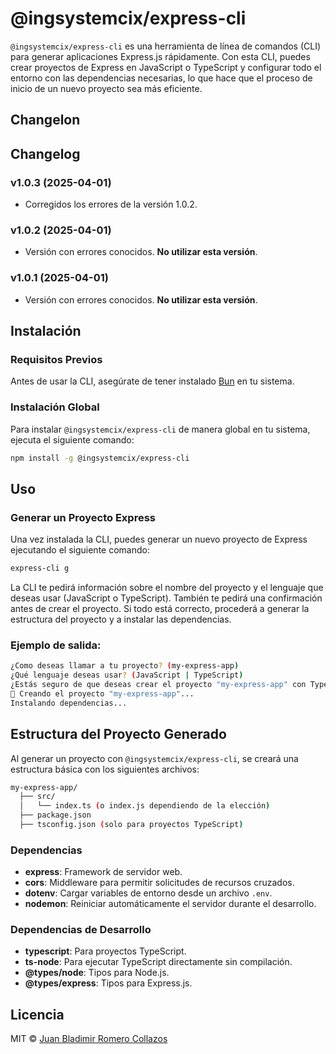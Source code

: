 # @ingsystemcix/express-cli

`@ingsystemcix/express-cli` es una herramienta de línea de comandos (CLI) para generar aplicaciones Express.js rápidamente. Con esta CLI, puedes crear proyectos de Express en JavaScript o TypeScript y configurar todo el entorno con las dependencias necesarias, lo que hace que el proceso de inicio de un nuevo proyecto sea más eficiente.

## Changelon

## Changelog

### v1.0.3 (2025-04-01)
- Corregidos los errores de la versión 1.0.2.

### v1.0.2 (2025-04-01)
- Versión con errores conocidos. **No utilizar esta versión**.

### v1.0.1 (2025-04-01)
- Versión con errores conocidos. **No utilizar esta versión**.

## Instalación

### Requisitos Previos

Antes de usar la CLI, asegúrate de tener instalado [Bun](https://bun.sh/) en tu sistema.

### Instalación Global

Para instalar `@ingsystemcix/express-cli` de manera global en tu sistema, ejecuta el siguiente comando:

```bash
npm install -g @ingsystemcix/express-cli
```

## Uso

### Generar un Proyecto Express

Una vez instalada la CLI, puedes generar un nuevo proyecto de Express ejecutando el siguiente comando:

```bash
express-cli g
```

La CLI te pedirá información sobre el nombre del proyecto y el lenguaje que deseas usar (JavaScript o TypeScript). También te pedirá una confirmación antes de crear el proyecto. Si todo está correcto, procederá a generar la estructura del proyecto y a instalar las dependencias.

### Ejemplo de salida:

```bash
¿Como deseas llamar a tu proyecto? (my-express-app)
¿Qué lenguaje deseas usar? (JavaScript | TypeScript)
¿Estás seguro de que deseas crear el proyecto "my-express-app" con TypeScript? (Y/n)
🚀 Creando el proyecto "my-express-app"... 
Instalando dependencias...
```

## Estructura del Proyecto Generado

Al generar un proyecto con `@ingsystemcix/express-cli`, se creará una estructura básica con los siguientes archivos:

```bash
my-express-app/
  ├── src/
  │   └── index.ts (o index.js dependiendo de la elección)
  ├── package.json
  ├── tsconfig.json (solo para proyectos TypeScript)
```

### Dependencias

- **express**: Framework de servidor web.
- **cors**: Middleware para permitir solicitudes de recursos cruzados.
- **dotenv**: Cargar variables de entorno desde un archivo `.env`.
- **nodemon**: Reiniciar automáticamente el servidor durante el desarrollo.

### Dependencias de Desarrollo

- **typescript**: Para proyectos TypeScript.
- **ts-node**: Para ejecutar TypeScript directamente sin compilación.
- **@types/node**: Tipos para Node.js.
- **@types/express**: Tipos para Express.js.

## Licencia

MIT © [Juan Bladimir Romero Collazos](https://github.com/IngSystemCix)